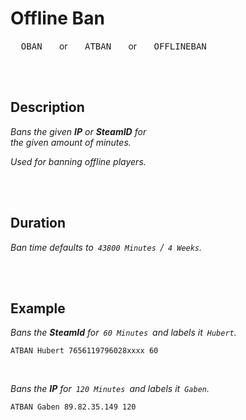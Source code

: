 
# Offline Ban

<kbd>  OBAN  </kbd>   or   <kbd>  ATBAN  </kbd>   or   <kbd>  OFFLINEBAN  </kbd>

<br>
<br>

## Description

*Bans the given **IP** or **SteamID** for* <br>
*the given amount of minutes.*

*Used for banning offline players.*

<br>
<br>

## Duration

*Ban time defaults to  `43800 Minutes`  /  `4 Weeks`.*

<br>
<br>

## Example

*Bans the **SteamId** for  `60 Minutes`  and labels it  `Hubert`.*

```shell
ATBAN Hubert 7656119796028xxxx 60
```

<br>

*Bans the **IP** for  `120 Minutes`  and labels it  `Gaben`.*

```shell
ATBAN Gaben 89.82.35.149 120
```

<br>




